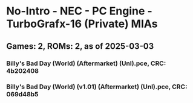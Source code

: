 # No-Intro - NEC - PC Engine - TurboGrafx-16 (Private) MIAs
## Games: 2, ROMs: 2, as of 2025-03-03

### Billy's Bad Day (World) (Aftermarket) (Unl).pce, CRC: 4b202408
### Billy's Bad Day (World) (v1.01) (Aftermarket) (Unl).pce, CRC: 069d48b5
